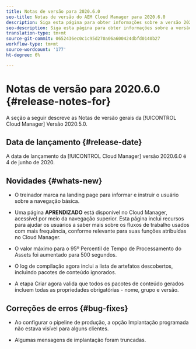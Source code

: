 ```yaml
---
title: Notas de versão para 2020.6.0
seo-title: Notas de versão do AEM Cloud Manager para 2020.6.0
description: Siga esta página para obter informações sobre a versão 2020.6.0 do Cloud Manager
seo-description: Siga esta página para obter informações sobre a versão 2020.6.0 do AEM Cloud Manager
translation-type: tm+mt
source-git-commit: 0652436ec0c1c95d270a06a600424dbfd0140b27
workflow-type: tm+mt
source-wordcount: '177'
ht-degree: 6%

---
```


# Notas de versão para 2020.6.0 {#release-notes-for}

A seção a seguir descreve as Notas de versão gerais da [!UICONTROL Cloud Manager] Versão 2020.5.0.

## Data de lançamento {#release-date}

A data de lançamento da [!UICONTROL Cloud Manager] versão 2020.6.0 é 4 de junho de 2020.

## Novidades {#whats-new}

* O treinador marca na landing page para informar e instruir o usuário sobre a navegação básica.

* Uma página **APRENDIZADO** está disponível no Cloud Manager, acessível por meio da navegação superior. Esta página inclui recursos para ajudar os usuários a saber mais sobre os fluxos de trabalho usados com mais frequência, conforme relevante para suas funções atribuídas no Cloud Manager.

* O valor máximo para o 95º Percentil de Tempo de Processamento do Assets foi aumentado para 500 segundos.

* O log de compilação agora inclui a lista de artefatos descobertos, incluindo pacotes de conteúdo ignorados.

* A etapa Criar agora valida que todos os pacotes de conteúdo gerados incluem todas as propriedades obrigatórias - nome, grupo e versão.

## Correções de erros {#bug-fixes}


* Ao configurar o pipeline de produção, a opção Implantação programada não estava visível para alguns clientes.

* Algumas mensagens de implantação foram truncadas.


